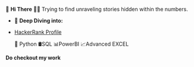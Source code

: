  👋 **Hi There**
 🕵🏻 Trying to find unraveling stories hidden within the numbers.
- 💞️ **Deep Diving into:**
- [HackerRank Profile](https://www.hackerrank.com/profile/shubhanshi1367)

  🐉 Python
  🛢SQL
  📊PowerBI
  📈Advanced EXCEL
  
**Do checkout my work**
<!---
Shubhanshi-chauhan/Shubhanshi-chauhan is a ✨ special ✨ repository because its `README.md` (this file) appears on your GitHub profile.
You can click the Preview link to take a look at your changes.
--->
